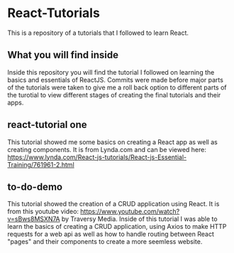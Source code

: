 # React-Tutorials
 This is a repository of a tutorials that I followed to learn React. 
 
## What you will find inside
 Inside this repository you will find the tutorial I followed on learning the basics and essentials of ReactJS. Commits were made before major parts of the tutorials were taken to give me a roll back option to different parts of the turotial to view different stages of creating the final tutorials and their apps.

## react-tutorial one
This tutorial showed me some basics on creating a React app as well as creating components. It is from Lynda.com and can be viewed here: https://www.lynda.com/React-js-tutorials/React-js-Essential-Training/761961-2.html

## to-do-demo  
This tutorial showed the creation of a CRUD application using React. It is from this youtube video: https://www.youtube.com/watch?v=sBws8MSXN7A by Traversy Media. Inside of this tutorial I was able to learn the basics of creating a CRUD application, using Axios to make HTTP requests for a web api as well as how to handle routing between React "pages" and their components to create a more seemless website.
